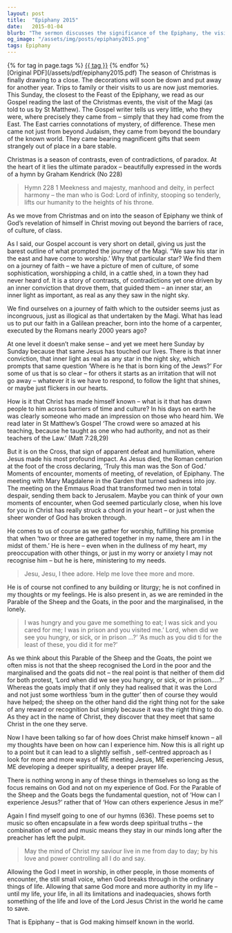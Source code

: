 ```yaml
---
layout: post
title:  "Epiphany 2015"
date:   2015-01-04
blurb: "The sermon discusses the significance of the Epiphany, the visit of the Magi, and the paradoxes of Christmas. It emphasizes the journey of faith, the impact of Jesus' teachings, and the importance of recognizing Jesus in our lives and in others. The sermon concludes with the challenge of allowing God's authority in our lives, thereby reflecting the life and love of Jesus Christ in the world."
og_image: "/assets/img/posts/epiphany2015.png"
tags: Epiphany
---    
```

<div class="tag-pills">
    {% for tag in page.tags %}
    <a href="{{ site.baseurl }}/tag/{{ tag | slugify }}" class="tag-pill">{{ tag }}</a>
    {% endfor %}
</div>
[Original PDF](/assets/pdf/epiphany2015.pdf)
The season of Christmas is finally drawing to a close. The decorations will soon be down and put away for another year. Trips to family or their visits to us are now just memories. This Sunday, the closest to the Feast of the Epiphany, we read as our Gospel reading the last of the Christmas events, the visit of the Magi (as told to us by St Matthew). The Gospel writer tells us very little, who they were, where precisely they came from – simply that they had come from the East. The East carries connotations of mystery, of difference. These men came not just from beyond Judaism, they came from beyond the boundary of the known world. They came bearing magnificent gifts that seem strangely out of place in a bare stable.

Christmas is a season of contrasts, even of contradictions, of paradox. At the heart of it lies the ultimate paradox – beautifully expressed in the words of a hymn by Graham Kendrick (No 228)

> Hymn 228
> 1 Meekness and majesty,
> manhood and deity,
> in perfect harmony –
> the man who is God:
> Lord of infinity,
> stooping so tenderly,
> lifts our humanity
to the heights of his throne.

As we move from Christmas and on into the season of Epiphany we think of God’s revelation of himself in Christ moving out beyond the barriers of race, of culture, of class.

As I said, our Gospel account is very short on detail, giving us just the barest outline of what prompted the journey of the Magi. “We saw his star in the east and have come to worship.’ Why that particular star? We find them on a journey of faith – we have a picture of men of culture, of some sophistication, worshipping a child, in a cattle shed, in a town they had never heard of. It is a story of contrasts, of contradictions yet one driven by an inner conviction that drove them, that guided them – an inner star, an inner light as important, as real as any they saw in the night sky.

We find ourselves on a journey of faith which to the outsider seems just as incongruous, just as illogical as that undertaken by the Magi. What has lead us to put our faith in a Galilean preacher, born into the home of a carpenter, executed by the Romans nearly 2000 years ago?

At one level it doesn’t make sense – and yet we meet here Sunday by Sunday because that same Jesus has touched our lives. There is that inner conviction, that inner light as real as any star in the night sky, which prompts that same question ‘Where is he that is born king of the Jews?’ For some of us that is so clear – for others it starts as an irritation that will not go away – whatever it is we have to respond, to follow the light that shines, or maybe just flickers in our hearts.

How is it that Christ has made himself known – what is it that has drawn people to him across barriers of time and culture? In his days on earth he was clearly someone who made an impression on those who heard him. We read later in St Matthew’s Gospel ‘The crowd were so amazed at his teaching, because he taught as one who had authority, and not as their teachers of the Law.’ (Matt 7:28,29)

But it is on the Cross, that sign of apparent defeat and humiliation, where Jesus made his most profound impact. As Jesus died, the Roman centurion at the foot of the cross declaring, ‘Truly this man was the Son of God.’ Moments of encounter, moments of meeting, of revelation, of Epiphany. The meeting with Mary Magdalene in the Garden that turned sadness into joy. The meeting on the Emmaus Road that transformed two men in total despair, sending them back to Jerusalem. Maybe you can think of your own moments of encounter, when God seemed particularly close, when his love for you in Christ has really struck a chord in your heart – or just when the sheer wonder of God has broken through.

He comes to us of course as we gather for worship, fulfilling his promise that when ‘two or three are gathered together in my name, there am I in the midst of them.’ He is here – even when in the dullness of my heart, my preoccupation with other things, or just in my worry or anxiety I may not recognise him – but he is here, ministering to my needs.

> Jesu, Jesu, I thee adore.
> Help me love thee more and more.

He is of course not confined to any building or liturgy; he is not confined in my thoughts or my feelings. He is also present in, as we are reminded in the Parable of the Sheep and the Goats, in the poor and the marginalised, in the lonely.

> I was hungry and you gave me something to eat; I was sick and you cared for me; I was in prison and you visited me.’
> Lord, when did we see you hungry, or sick, or in prison …?’
> ‘As much as you did ti for the least of these, you did it for me?’

As we think about this Parable of the Sheep and the Goats, the point we often miss is not that the sheep recognised the Lord in the poor and the marginalised and the goats did not – the real point is that neither of them did for both protest, ‘Lord when did we see you hungry, or sick, or in prison…..?’ Whereas the goats imply that if only they had realised that it was the Lord and not just some worthless ‘bum in the gutter’ then of course they would have helped; the sheep on the other hand did the right thing not for the sake of any reward or recognition but simply because it was the right thing to do. As they act in the name of Christ, they discover that they meet that same Christ in the one they serve.

Now I have been talking so far of how does Christ make himself known – all my thoughts have been on how can I experience him. Now this is all right up to a point but it can lead to a slightly selfish , self-centred approach as I look for more and more ways of ME meeting Jesus, ME experiencing Jesus, ME developing a deeper spirituality, a deeper prayer life.

There is nothing wrong in any of these things in themselves so long as the focus remains on God and not on my experience of God. For the Parable of the Sheep and the Goats begs the fundamental question, not of ‘How can I experience Jesus?’ rather that of ‘How can others experience Jesus in me?’

Again I find myself going to one of our hymns (636). These poems set to music so often encapsulate in a few words deep spiritual truths – the combination of word and music means they stay in our minds long after the preacher has left the pulpit.

> May the mind of Christ my saviour
> live in me from day to day;
> by his love and power controlling
> all I do and say.

Allowing the God I meet in worship, in other people, in those moments of encounter, the still small voice, when God breaks through in the ordinary things of life. Allowing that same God more and more authority in my life – until my life, your life, in all its limitations and inadequacies, shows forth something of the life and love of the Lord Jesus Christ in the world he came to save.

That is Epiphany – that is God making himself known in the world.
